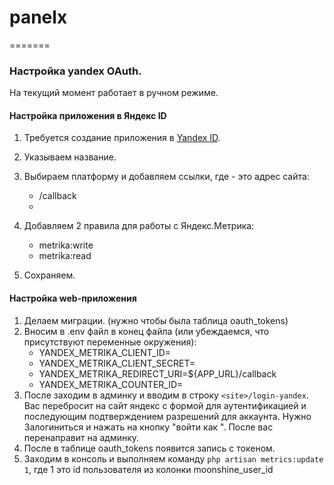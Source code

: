 
# panelx
=======

### Настройка yandex OAuth.  
На текущий момент работает в ручном режиме.  
#### Настройка приложения в Яндекс ID
1. Требуется создание приложения в [Yandex ID](https://oauth.yandex.ru/client/new).
2. Указываем название.
3. Выбираем платформу и добавляем ссылки, где <site> - это адрес  сайта:
    - <site>/callback
    - <site>

4. Добавляем 2 правила для работы с Яндекс.Метрика:
    - metrika:write
    - metrika:read
5. Сохраняем.

#### Настройка web-приложения
1. Делаем миграции. (нужно чтобы была таблица oauth_tokens)
2. Вносим в .env файл в конец файла (или убеждаемся, что присутствуют переменные окружения):
    - YANDEX_METRIKA_CLIENT_ID=
    - YANDEX_METRIKA_CLIENT_SECRET=
    - YANDEX_METRIKA_REDIRECT_URI=${APP_URL}/callback
    - YANDEX_METRIKA_COUNTER_ID=
3. После заходим в админку и вводим в строку ```<site>/login-yandex```. Вас перебросит на сайт яндекс с формой для аутентификацией и последующим подтверждением разрешений для аккаунта. Нужно Залогиниться и нажать на кнопку "войти как <user>". После вас перенаправит на админку.
4. После в таблице oauth_tokens появится запись с токеном.
5. Заходим в консоль и выполняем команду ```php artisan metrics:update 1```, где 1 это id пользователя из колонки moonshine_user_id